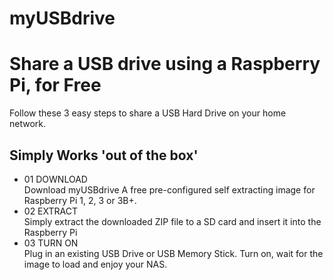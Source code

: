 # myUSBdrive
<h1>Share a USB drive using a Raspberry Pi, for Free</h1>
<h2)Share or stream your files with any Windows, Mac, Linux, iOS or Android device on your Home network or over the Internet. 
Know where in the 'Cloud' your files are securely located!</h2>

Follow these 3 easy steps to share a USB Hard Drive on your home network.  
 
<h2>Simply Works 'out of the box'</h2>
<ul>
  <li>01 DOWNLOAD</li>
Download myUSBdrive
A free pre-configured self extracting image for Raspberry Pi 1, 2, 3 or 3B+.

<li>02 EXTRACT</li>
Simply extract the downloaded ZIP file to a SD card and insert it into the Raspberry Pi

<li> 03 TURN ON </li>
Plug in an existing USB Drive or USB Memory Stick. Turn on, wait for the image to load and enjoy your NAS.
</ul>
